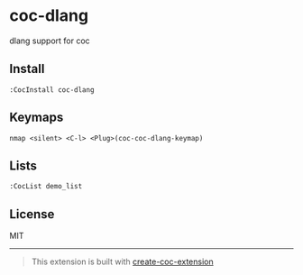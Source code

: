 # coc-dlang

dlang support for coc

## Install

`:CocInstall coc-dlang`

## Keymaps

`nmap <silent> <C-l> <Plug>(coc-coc-dlang-keymap)`

## Lists

`:CocList demo_list`

## License

MIT

---

> This extension is built with [create-coc-extension](https://github.com/fannheyward/create-coc-extension)
